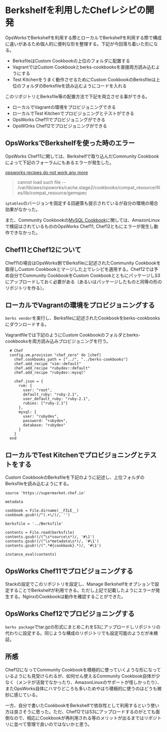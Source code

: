 # Berkshelfを利用したChefレシピの開発

OpsWorksでBerkshelfを利用する際とローカルでBerkshelfを利用する際で構成に違いがあるため個人的に便利な形を整理する。下記が今回落ち着いた形になる。

* BerksfileはCustom Cookbookの上位のフォルダに配置する
* VagrantではCustom Cookbookとberks-cookbooksを直接両方読み込むようにする
* Test Kitchenをうまく動作させるためにCustom CookbookのBerksfileは上位のフォルダのBerksfileを読み込むようにコードを入れる

このリポジトリとBerksfile等の配置方法で下記を両立させる事ができる。

* ローカルでVagrantの環境をプロビジョニングできる
* ローカルでTest Kitchenでプロビジョニングとテストができる
* OpsWorks Chef11でプロビジョニングができる
* OpsWOrks Chef12でプロビジョニングができる

## OpsWorksでBerkshelfを使った時のエラー

OpsWorks Chef11に関しては、Berkshelfで取り込んだCommunity Cookbookによって下記のフォーラムにもあるエラーが発生した。

[opsworks recipes do not work any more](https://forums.aws.amazon.com/thread.jspa?threadID=228072)

>  cannot load such file -- /var/lib/aws/opsworks/cache.stage2/cookbooks/compat_resource/files/lib/compat_resource/gemspec

`iptables`のバージョンを固定する回避策も提示されているが自分の環境の場合効果がなかった。

また、Community Cookbookの[MySQL Cookbook](https://supermarket.chef.io/cookbooks/mysql)に関しては、AmazonLinuxで検証はされているもののOpsWorks Chef11, Chef12ともにエラーが発生し動作できなかった。

## Chef11とChef12について

Chef11の場合はOpsWorks側でBerksfileに記述されたCommunity Cookbookを取得しCustom Cookbookとマージした上でレシピを適用する。Chef12では予め自分でCommunity CookbookをCustom CookbookとともにパッケージしS3にアップロードしておく必要がある（あるいはパッケージしたものと同等の形のリポジトリを作る）。

## ローカルでVagrantの環境をプロビジョニングする

`berks vendor`を実行し、Berksfileに記述されたCookbookをberks-cookbooksにダウンロードする。

Vagrantfileでは下記のようにCustom Cookbookのフォルダとberks-cookbooksを両方読み込みプロビジョニングを行う。

```
  # Chef
  config.vm.provision "chef_zero" do |chef|
    chef.cookbooks_path = ["../", "../berks-cookbooks"]
    chef.add_recipe "vim::default"
    chef.add_recipe "rubydev::default"
    chef.add_recipe "rubydev::mysql"

    chef.json = {
      rvm: {
        user: "root",
        default_ruby: "ruby-2.1",
        user_default_ruby: "ruby-2.1",
        rubies: ["ruby-2.1"]
      },
      mysql: {
        user: "rubydev",
        password: "rubydev",
        database: "rubydev"
      }
    }
  end
```

## ローカルでTest Kitchenでプロビジョニングとテストをする

Custom CookbookのBerksfileを下記のように記述し、上位フォルダのBerksfileを読み込むようにする。

```
source 'https://supermarket.chef.io'

metadata

cookbook = File.dirname(__FILE__)
cookbook.gsub!(/^(.+\/)/, '')

berksfile = '../Berksfile'

contents = File.read(berksfile)
contents.gsub!(/(^\s*source\s*)/, '#\1')
contents.gsub!(/(^\s*metadata\s*)/, '#\1')
contents.gsub!(/(^.*#{cookbook}.*)/, '#\1')

instance_eval(contents)

```

## OpsWorks Chef11でプロビジョニングする

Stackの設定でこのリポジトリを設定し、Manage Berkshelfをオプションで設定することでBerkshelfが利用できる。ただし上記で記載したようにエラーが発生する。NginxのCookbookは動作を確認することができた。

## OpsWorks Chef12でプロビジョニングする

`berks package`でtar.gzの形式にまとめこれをS3にアップロードしリポジトリの代わりに設定する。同じような構成のリポジトリでも設定可能のようだが未検証。

## 所感

Chef12になってCommunity Cookbookを積極的に使っていくような形になっているようにも見受けられるが、如何せん使えるCommunity Cookbook自体が少なく（メンテが活発でなかったり、AmazonLinuxのサポートが怪しかったり）、またOpsWorks自体にハマりどころも多いためやはり積極的に使うのはどうも微妙に感じている。

一方、自分で書いたCookbookをBerkshelfで依存性として利用するという使い方は良さそうに思った。ただ、Chef12ではS3にアップロードするのがとても面倒なので、相応にCookbookが再利用される等のメリットが出るまではリポジトリに並べて管理で良いのではないかと思う。
